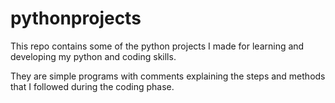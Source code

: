# pythonprojects
This repo contains some of the python projects I made for learning and developing my python and coding skills.

They are simple programs with comments explaining the steps and methods that I followed during the coding phase.
